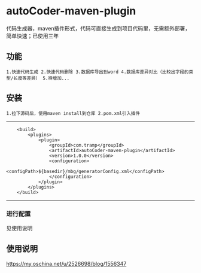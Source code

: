 # autoCoder-maven-plugin
代码生成器，maven插件形式，代码可直接生成到项目代码里，无需额外部署，简单快速；已使用三年

## 功能

`1.快速代码生成
2.快速代码删除
3.数据库导出到word
4.数据库差异对比（比较出字段的类型/长度等差异）
5.待增加...`

## 安装
`1.拉下源码后，使用maven install到仓库
2.pom.xml引入插件`

---
```
    <build>
        <plugins>
            <plugin>
                <groupId>com.tramp</groupId>
                <artifactId>autoCoder-maven-plugin</artifactId>
                <version>1.0.0</version>
                <configuration>
                    <configPath>${basedir}/mbg/generatorConfig.xml</configPath>
                </configuration>
            </plugin>
        </plugins>
    </build>

```
---
### 进行配置
见使用说明

## 使用说明
https://my.oschina.net/u/2526698/blog/1556347